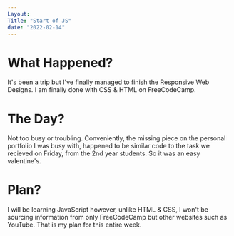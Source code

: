 ```yaml
---
Layout:
Title: "Start of JS"
date: "2022-02-14"
---
```


# What Happened?
It's been a trip but I've finally managed to finish the Responsive Web Designs. I am finally done with CSS & HTML on FreeCodeCamp.

# The Day?
Not too busy or troubling. Conveniently, the missing piece on the personal portfolio I was busy with, happened to be similar code to the task we recieved on Friday, from the 2nd year students. So it was an easy valentine's.

# Plan?
I will be learning JavaScript however, unlike HTML & CSS, I won't be sourcing information from only FreeCodeCamp but other websites such as YouTube. That is my plan for this entire week.